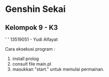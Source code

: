 # Genshin Sekai

## Kelompok 9 - K3
' ' 13519051 - Yudi Alfayat


Cara eksekusi program : 
1. install prolog
2. consult file main.pl
3. masukkan "start." untuk memulai permainan.
